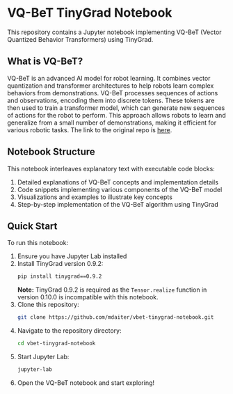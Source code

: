 # VQ-BeT TinyGrad Notebook

This repository contains a Jupyter notebook implementing VQ-BeT (Vector Quantized Behavior Transformers) using TinyGrad.

## What is VQ-BeT?

VQ-BeT is an advanced AI model for robot learning. It combines vector quantization and transformer architectures to help robots learn complex behaviors from demonstrations. VQ-BeT processes sequences of actions and observations, encoding them into discrete tokens. These tokens are then used to train a transformer model, which can generate new sequences of actions for the robot to perform. This approach allows robots to learn and generalize from a small number of demonstrations, making it efficient for various robotic tasks. The link to the original repo is [here](https://sjlee.cc/vq-bet/).

## Notebook Structure

This notebook interleaves explanatory text with executable code blocks:

1. Detailed explanations of VQ-BeT concepts and implementation details
2. Code snippets implementing various components of the VQ-BeT model
3. Visualizations and examples to illustrate key concepts
4. Step-by-step implementation of the VQ-BeT algorithm using TinyGrad

## Quick Start

To run this notebook:

1. Ensure you have Jupyter Lab installed
2. Install TinyGrad version 0.9.2:
   ```bash
   pip install tinygrad==0.9.2
   ```
   **Note:** TinyGrad 0.9.2 is required as the `Tensor.realize` function in version 0.10.0 is incompatible with this notebook.
3. Clone this repository:
   ```bash
   git clone https://github.com/mdaiter/vbet-tinygrad-notebook.git
   ```
4. Navigate to the repository directory:
   ```bash
   cd vbet-tinygrad-notebook
   ```
5. Start Jupyter Lab:
   ```bash
   jupyter-lab
   ```
6. Open the VQ-BeT notebook and start exploring!
